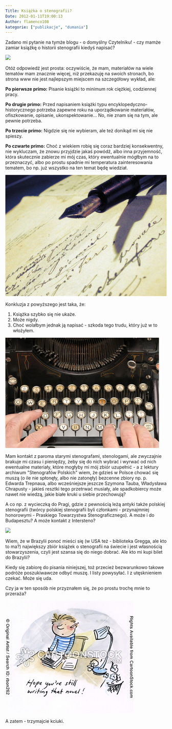 ```yaml
---
Title: Książka o stenografii?
Date: 2012-01-11T19:00:13
Author: flamenco108
kategorie: ["publikacje", "dumania"]
---
```


Zadano mi pytanie na tymże blogu - o domyślny Czytelniku! - czy mamże
zamiar książkę o historii stenografii kiedyś napisać?



![](http://www.funky-monkey.nl/blog/wp-content/uploads/2011/03/snoopy_writing.jpg)



Otóż odpowiedź jest prosta: oczywiście, że mam, materiałów na wiele
tematów mam znacznie więcej, niż przekazuję na swoich stronach, bo
strona www nie jest najlepszym miejscem na szczegółowy wykład, ale:

**Po pierwsze primo:** Pisanie książki to minimum rok ciężkiej,
codziennej pracy.

**Po drugie primo:** Przed napisaniem książki typu
encyklopedyczno-historycznego potrzeba zapewne roku na uporządkowanie
materiałów, ofiszkowanie, opisanie, ukonspektowanie... No, nie znam się
na tym, ale pewnie potrzeba.

**Po trzecie primo:** Nigdzie się nie wybieram, ale też donikąd mi się
nie spieszy.

**Po czwarte primo:** Choć z wiekiem robię się coraz bardziej
konsekwentny, nie wykluczam, że znowu przyjdzie jakaś powódź, albo inna
przyjemność, która skutecznie zabierze mi mój czas, który ewentualnie
mógłbym na to przeznaczyć, albo po prostu spadnie mi temperatura
zainteresowania tematem, bo np. już wszystko na ten temat będę wiedział.



![](istock_writing.jpg)



Konkluzja z powyższego jest taka, że:

1. Książka szybko się nie ukaże.
2. Może nigdy.
3. Choć wolałbym jednak ją napisać - szkoda tego trudu, który już w to
włożyłem.



![](How-To-Write-a-Book.jpg)



Mam kontakt z paroma starymi stenografami, stenologami, ale zwyczajnie
brakuje mi czasu i pieniędzy, żeby się do nich wybrać i wyrwać od nich
ewentualne materiały, które mogłyby mi mój zbiór uzupełnić - a z lektury
archiwum "Stenografów Polskich" wiem, że gdzieś w Polsce chować się
muszą (o ile nie spłonęły, albo nie zatonęły) bezcenne zbiory np. p.
Edwarda Trepnaua, albo wcześniejsze jeszcze Szymona Tauba, Władysława
Chrapusty - jakieś resztki tego przetrwać musiały, ale spadkobiercy może
nawet nie wiedzą, jakie białe kruki u siebie przechowują?

A co np. z wycieczką do Pragi, gdzie z pewnością leżą antyki także
polskiej stenografii (twórcy polskiej stenografii byli członkami -
przynajmniej honorowymi - Praskiego Towarzystwa Stenograficznego). A
może i do Budapesztu? A może kontakt z Intersteno?



![](http://stuffjournalistslike.files.wordpress.com/2008/11/writing.jpg)



Wiem, że w Brazylii ponoć mieści się (w USA też - biblioteka Gregga, ale
kto to ma?) największy zbiór książek o stenografii na świecie i jest
własnością stowarzyszenia, czyli jest szansa się do niego dobrać. Ale
kto mi kupi bilet do Brazylii?

Kiedy się zabiorę do pisania niniejszej, toż przecież bezwarunkowo
takowe podróże poszukiwawcze odbyć muszę. I listy powysyłać. I z
utęsknieniem czekać. Może się uda.

Czy ja w ten sposób nie przyznałem się, że po prostu trochę mnie to
przeraża?



![](rbon262l.png)



A zatem - trzymajcie kciuki.
